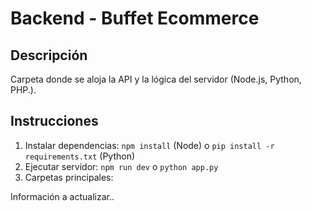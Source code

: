 # Backend - Buffet Ecommerce

## Descripción
Carpeta donde se aloja la API y la lógica del servidor (Node.js, Python, PHP.).

## Instrucciones
1. Instalar dependencias: `npm install` (Node) o `pip install -r requirements.txt` (Python)
2. Ejecutar servidor: `npm run dev` o `python app.py`
3. Carpetas principales:


Información a actualizar..
